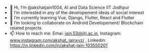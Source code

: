 - 👋 Hi, I’m @akshatjain1004, AI and Data Science IIT Jodhpur
- 👀 I’m interested in any of the developement ideas of social interest
- 🌱 I’m currently learning Vue, Django, Flutter, React and Flutter
- 💞️ I’m looking to collaborate on Android Developement/ Blockchain related projects
- 📫 How to reach me:  Emai: jain.53@iitj.ac.in, Instagram: www.instagram.com/akshat_jainxyz/ , Linkedin: https://in.linkedin.com/in/akshat-jain-103550201

<!---
akshatjain1004/akshatjain1004 is a ✨ special ✨ repository because its `README.md` (this file) appears on your GitHub profile.
You can click the Preview link to take a look at your changes.
--->

